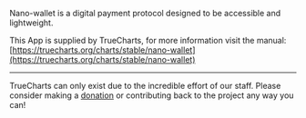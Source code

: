 Nano-wallet is a digital payment protocol designed to be accessible and lightweight.

This App is supplied by TrueCharts, for more information visit the manual: [https://truecharts.org/charts/stable/nano-wallet](https://truecharts.org/charts/stable/nano-wallet)

---

TrueCharts can only exist due to the incredible effort of our staff.
Please consider making a [donation](https://truecharts.org/about/sponsor) or contributing back to the project any way you can!
